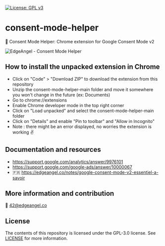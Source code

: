 [![License: GPL v3](https://img.shields.io/badge/License-GPLv3-blue.svg)](https://www.gnu.org/licenses/gpl-3.0)

# consent-mode-helper
🔎 Consent Mode Helper: Chrome extension for Google Consent Mode v2

![EdgeAngel - Consent Mode Helper](https://assets.edgeangel.co/ea_gcmv2.png)

## How to install the unpacked extension in Chrome
* Click on "Code" > "Download ZIP" to download the extension from this repository
* Unzip the consent-mode-helper-main folder and move it somewhere you won't change in the future (ex: Documents)
* Go to chrome://extensions
* Enable Chrome developer mode in the top right corner
* Click on "Load unpacked" and select the consent-mode-helper-main folder
* Click on "Details" and enable "Pin to toolbar" and "Allow in Incognito"
* Note : there might be an error displayed, no worries the extension is working ✌️

## Documentation and resources
* https://support.google.com/analytics/answer/9976101 
* https://support.google.com/google-ads/answer/10000067
* 🇫🇷 https://edgeangel.co/notes/google-consent-mode-v2-essentiel-a-savoir

## More information and contribution
💌 42@edgeangel.co

## License
The contents of this repository is licensed under the GPL-3.0 license. See [LICENSE](LICENSE) for more information.
